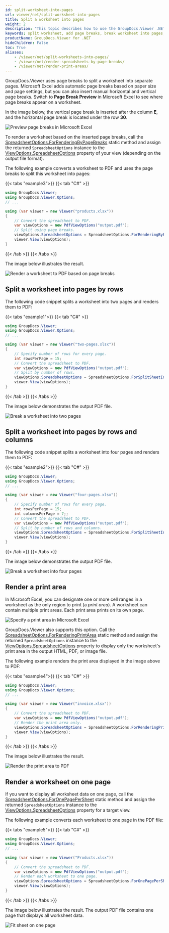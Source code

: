 ```yaml
---
id: split-worksheet-into-pages
url: viewer/net/split-worksheet-into-pages
title: Split a worksheet into pages
weight: 2
description: "This topic describes how to use the GroupDocs.Viewer .NET API (C#) to split worksheets into pages when rendering spreadsheet files to HTML, PDF, and image formats."
keywords: split worksheet, add page breaks, break worksheet into pages, print area, excel to pdf, xlsx to pdf, xls to pdf, excel to html, xlsx to html, xls to html
productName: GroupDocs.Viewer for .NET
hideChildren: False
toc: True
aliases:
    - /viewer/net/split-worksheets-into-pages/
    - /viewer/net/render-spreadsheets-by-page-breaks/
    - /viewer/net/render-print-areas/
---
```


GroupDocs.Viewer uses page breaks to split a worksheet into separate pages. Microsoft Excel adds automatic page breaks based on paper size and page settings, but you can also insert manual horizontal and vertical page breaks. Switch to **Page Break Preview** in Microsoft Excel to see where page breaks appear on a worksheet.

In the image below, the vertical page break is inserted after the column **E**, and the horizontal page break is located under the row **30**.

![Preview page breaks in Microsoft Excel](/viewer/net/images/rendering-basics/render-spreadsheets/excel-page-break-preview.png)

To render a worksheet based on the inserted page breaks, call the [SpreadsheetOptions.ForRenderingByPageBreaks](https://reference.groupdocs.com/viewer/net/groupdocs.viewer.options/spreadsheetoptions/methods/forrenderingbypagebreaks) static method and assign the returned `SpreadsheetOptions` instance to the [ViewOptions.SpreadsheetOptions](https://reference.groupdocs.com/viewer/net/groupdocs.viewer.options/baseviewoptions/properties/spreadsheetoptions) property of your view (depending on the output file format).

The following example converts a worksheet to PDF and uses the page breaks to split this worksheet into pages:

{{< tabs "example3">}}
{{< tab "C#" >}}
```csharp
using GroupDocs.Viewer;
using GroupDocs.Viewer.Options;
// ...

using (var viewer = new Viewer("products.xlsx"))
{
    // Convert the spreadsheet to PDF.
    var viewOptions = new PdfViewOptions("output.pdf");
    // Split using page breaks.
    viewOptions.SpreadsheetOptions = SpreadsheetOptions.ForRenderingByPageBreaks();
    viewer.View(viewOptions);
}
```
{{< /tab >}}
{{< /tabs >}}

The image below illustrates the result.

![Render a worksheet to PDF based on page breaks](/viewer/net/images/rendering-basics/render-spreadsheets/render-by-page-breaks.png)

## Split a worksheet into pages by rows

The following code snippet splits a worksheet into two pages and renders them to PDF:

{{< tabs "example1">}}
{{< tab "C#" >}}
```csharp
using GroupDocs.Viewer;
using GroupDocs.Viewer.Options;
// ...

using (var viewer = new Viewer("two-pages.xlsx"))
{
    // Specify number of rows for every page.
    int rowsPerPage = 15;
    // Convert the spreadsheet to PDF.
    var viewOptions = new PdfViewOptions("output.pdf");
    // Split by number of rows.
    viewOptions.SpreadsheetOptions = SpreadsheetOptions.ForSplitSheetIntoPages(rowsPerPage);
    viewer.View(viewOptions);
}
```
{{< /tab >}}
{{< /tabs >}}

The image below demonstrates the output PDF file.

![Break a worksheet into two pages](/viewer/net/images/rendering-basics/render-spreadsheets/render-two-pages.png)

## Split a worksheet into pages by rows and columns

The following code snippet splits a worksheet into four pages and renders them to PDF:

{{< tabs "example2">}}
{{< tab "C#" >}}
```csharp
using GroupDocs.Viewer;
using GroupDocs.Viewer.Options;
// ...

using (var viewer = new Viewer("four-pages.xlsx"))
{
    // Specify number of rows for every page.
    int rowsPerPage = 15;
    int columnsPerPage = 7;;
    // Convert the spreadsheet to PDF.
    var viewOptions = new PdfViewOptions("output.pdf");
    // Split by number of rows and columns.
    viewOptions.SpreadsheetOptions = SpreadsheetOptions.ForSplitSheetIntoPages(rowsPerPage, columnsPerPage);
    viewer.View(viewOptions);
}
```
{{< /tab >}}
{{< /tabs >}}

The image below demonstrates the output PDF file.

![Break a worksheet into four pages](/viewer/net/images/rendering-basics/render-spreadsheets/render-four-pages.png)

## Render a print area

In Microsoft Excel, you can designate one or more cell ranges in a worksheet as the only region to print (a _print area_). A worksheet can contain multiple print areas. Each print area prints on its own page.

![Specify a print area in Microsoft Excel](/viewer/net/images/rendering-basics/render-spreadsheets/excel-set-print-area.png)

GroupDocs.Viewer also supports this option. Call the [SpreadsheetOptions.ForRenderingPrintArea](https://reference.groupdocs.com/viewer/net/groupdocs.viewer.options/spreadsheetoptions/methods/forrenderingprintarea) static method and assign the returned `SpreadsheetOptions` instance to the [ViewOptions.SpreadsheetOptions](https://reference.groupdocs.com/viewer/net/groupdocs.viewer.options/baseviewoptions/properties/spreadsheetoptions) property to display only the worksheet's print area in the output HTML, PDF, or image file.

The following example renders the print area displayed in the image above to PDF:

{{< tabs "example4">}}
{{< tab "C#" >}}
```csharp
using GroupDocs.Viewer;
using GroupDocs.Viewer.Options;
// ...

using (var viewer = new Viewer("invoice.xlsx"))
{
    // Convert the spreadsheet to PDF.
    var viewOptions = new PdfViewOptions("output.pdf");
    // Render the print area only.
    viewOptions.SpreadsheetOptions = SpreadsheetOptions.ForRenderingPrintArea();
    viewer.View(viewOptions);
}
```
{{< /tab >}}
{{< /tabs >}}

The image below illustrates the result.

![Render the print area to PDF](/viewer/net/images/rendering-basics/render-spreadsheets/render-print-area.png)

## Render a worksheet on one page

If you want to display all worksheet data on one page, call the [SpreadsheetOptions.ForOnePagePerSheet](https://reference.groupdocs.com/viewer/net/groupdocs.viewer.options/spreadsheetoptions/foronepagepersheet/) static method and assign the returned `SpreadsheetOptions` instance to the [ViewOptions.SpreadsheetOptions](https://reference.groupdocs.com/viewer/net/groupdocs.viewer.options/baseviewoptions/properties/spreadsheetoptions) property for a target view.

The following example converts each worksheet to one page in the PDF file:

{{< tabs "example5">}}
{{< tab "C#" >}}
```csharp
using GroupDocs.Viewer;
using GroupDocs.Viewer.Options;
// ...

using (var viewer = new Viewer("Products.xlsx"))
{
    // Convert the spreadsheet to PDF.
    var viewOptions = new PdfViewOptions("output.pdf");
    // Render each worksheet to one page.
    viewOptions.SpreadsheetOptions = SpreadsheetOptions.ForOnePagePerSheet();
    viewer.View(viewOptions);
}
```
{{< /tab >}}
{{< /tabs >}}

The image below illustrates the result. The output PDF file contains one page that displays all worksheet data.

![Fit sheet on one page](/viewer/net/images/rendering-basics/render-spreadsheets/render-on-one-page.png)
